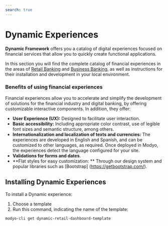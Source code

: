 ```yaml
---
search: true
---
```


# Dynamic Experiences

**Dynamic Framework** offers you a catalog of digital experiences focused on financial services that allow you to quickly create functional applications.

In this section you will find the complete catalog of financial experiences in the areas of [Retail Banking](/en/dynamic/experiences/retail/dashboard.html) and [Business Banking](/en/dynamic/experiences/business/dashboard.html), as well as instructions for their installation and development in your local environment.


### Benefits of using financial experiences

Financial experiences allow you to accelerate and simplify the development of solutions for the financial industry and digital banking, by offering customizable interactive components. In addition, they offer:

- **User Experience (UX):** Designed to facilitate user interaction.
- **Basic accessibility:** Including appropriate color contrast, use of legible font sizes and semantic structure, among others.
- **Internationalization and localization of texts and currencies:** The experiences are developed in English and Spanish, and can be customized to other languages, as required. Once deployed in Modyo, the experiences detect the language configured for your site.
- **Validations for forms and dates**.
- **Flat styles for easy customization: ** Through our design system and popular libraries such as [Bootstrap] (https://getbootstrap.com/).


## Installing Dynamic Experiences

To install a Dynamic experience:

1. Choose a template
1. Run this command, indicating the name of the template:

```bash
modyo-cli get dynamic-retail-dashboard-template
```